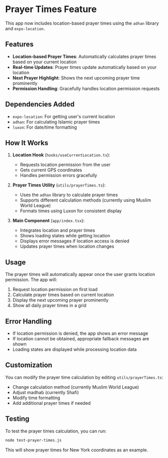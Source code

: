 # Prayer Times Feature

This app now includes location-based prayer times using the `adhan` library and `expo-location`.

## Features

- **Location-based Prayer Times**: Automatically calculates prayer times based on your current location
- **Real-time Updates**: Prayer times update automatically based on your location
- **Next Prayer Highlight**: Shows the next upcoming prayer time prominently
- **Permission Handling**: Gracefully handles location permission requests

## Dependencies Added

- `expo-location`: For getting user's current location
- `adhan`: For calculating Islamic prayer times
- `luxon`: For date/time formatting

## How It Works

1. **Location Hook** (`hooks/useCurrentLocation.ts`):
   - Requests location permission from the user
   - Gets current GPS coordinates
   - Handles permission errors gracefully

2. **Prayer Times Utility** (`utils/prayerTimes.ts`):
   - Uses the `adhan` library to calculate prayer times
   - Supports different calculation methods (currently using Muslim World League)
   - Formats times using Luxon for consistent display

3. **Main Component** (`app/index.tsx`):
   - Integrates location and prayer times
   - Shows loading states while getting location
   - Displays error messages if location access is denied
   - Updates prayer times when location changes

## Usage

The prayer times will automatically appear once the user grants location permission. The app will:

1. Request location permission on first load
2. Calculate prayer times based on current location
3. Display the next upcoming prayer prominently
4. Show all daily prayer times in a grid

## Error Handling

- If location permission is denied, the app shows an error message
- If location cannot be obtained, appropriate fallback messages are shown
- Loading states are displayed while processing location data

## Customization

You can modify the prayer time calculation by editing `utils/prayerTimes.ts`:

- Change calculation method (currently Muslim World League)
- Adjust madhab (currently Shafi)
- Modify time formatting
- Add additional prayer times if needed

## Testing

To test the prayer times calculation, you can run:

```bash
node test-prayer-times.js
```

This will show prayer times for New York coordinates as an example.
